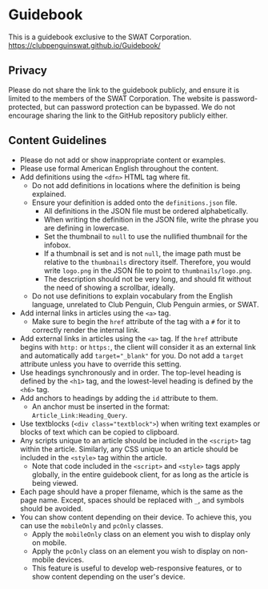 # Guidebook
This is a guidebook exclusive to the SWAT Corporation.
https://clubpenguinswat.github.io/Guidebook/

## Privacy
Please do not share the link to the guidebook publicly, and ensure it is limited to the members of the SWAT Corporation. The website is password-protected, but can password protection can be bypassed. We do not encourage sharing the link to the GitHub repository publicly either.

## Content Guidelines
- Please do not add or show inappropriate content or examples.
- Please use formal American English throughout the content.
- Add definitions using the `<dfn>` HTML tag where fit.
  - Do not add definitions in locations where the definition is being explained.
  - Ensure your definition is added onto the `definitions.json` file.
    - All definitions in the JSON file must be ordered alphabetically.
    - When writing the definition in the JSON file, write the phrase you are defining in lowercase.
    - Set the thumbnail to `null` to use the nullified thumbnail for the infobox.
    - If a thumbnail is set and is not `null`, the image path must be relative to the `thumbnails` directory itself. Therefore, you would write `logo.png` in the JSON file to point to `thumbnails/logo.png`.
    - The description should not be very long, and should fit without the need of showing a scrollbar, ideally.
  - Do not use definitions to explain vocabulary from the English language, unrelated to Club Penguin, Club Penguin armies, or SWAT.
- Add internal links in articles using the `<a>` tag.
  - Make sure to begin the `href` attribute of the tag with a `#` for it to correctly render the internal link.
- Add external links in articles using the `<a>` tag. If the `href` attribute begins with `http:` or `https:`, the client will consider it as an external link and automatically add `target="_blank"` for you. Do not add a `target` attribute unless you have to override this setting.
- Use headings synchronously and in order. The top-level heading is defined by the `<h1>` tag, and the lowest-level heading is defined by the `<h6>` tag.
- Add anchors to headings by adding the `id` attribute to them.
  - An anchor must be inserted in the format: `Article_Link:Heading_Query`.
- Use textblocks (`<div class="textblock">`) when writing text examples or blocks of text which can be copied to clipboard.
- Any scripts unique to an article should be included in the `<script>` tag within the article. Similarly, any CSS unique to an article should be included in the `<style>` tag within the article.
  - Note that code included in the `<script>` and `<style>` tags apply globally, in the entire guidebook client, for as long as the article is being viewed.
- Each page should have a proper filename, which is the same as the page name. Except, spaces should be replaced with `_`, and symbols should be avoided.
- You can show content depending on their device. To achieve this, you can use the `mobileOnly` and `pcOnly` classes.
  - Apply the `mobileOnly` class on an element you wish to display only on mobile.
  - Apply the `pcOnly` class on an element you wish to display on non-mobile devices.
  - This feature is useful to develop web-responsive features, or to show content depending on the user's device.